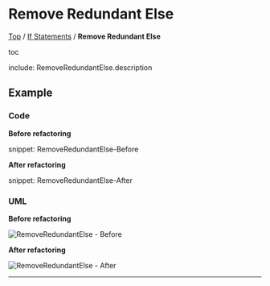# Remove Redundant Else

[Top](../) / [If Statements](.) / **Remove Redundant Else**

toc

include: RemoveRedundantElse.description

## Example

### Code

**Before refactoring**

snippet: RemoveRedundantElse-Before

**After refactoring**

snippet: RemoveRedundantElse-After

### UML

**Before refactoring**

![RemoveRedundantElse - Before](../../uml/Before/IfStatements/RemoveRedundantElse.svg?raw=true)

**After refactoring**

![RemoveRedundantElse - After](../../uml/After/IfStatements/RemoveRedundantElse.svg?raw=true)

-----

